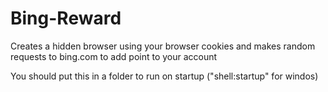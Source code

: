 # Bing-Reward
Creates a hidden browser using your browser cookies and makes random requests to bing.com to add point to your account

You should put this in a folder to run on startup ("shell:startup" for windos)
